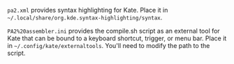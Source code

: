 `pa2.xml` provides syntax highlighting for Kate. Place it in `~/.local/share/org.kde.syntax-highlighting/syntax`.

`PA2%20assembler.ini` provides the compile.sh script as an external tool for Kate that can be bound to a keyboard shortcut, trigger, or menu bar. Place it in `~/.config/kate/externaltools`. You'll need to modify the path to the script.
